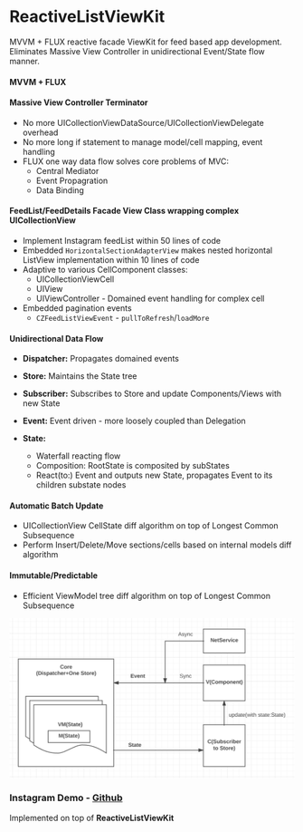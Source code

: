 # ReactiveListViewKit

MVVM + FLUX reactive facade ViewKit for feed based app development. Eliminates Massive View Controller in unidirectional Event/State flow manner.

#### MVVM + FLUX
#### Massive View Controller Terminator
 * No more UICollectionViewDataSource/UICollectionViewDelegate overhead
 * No more long if statement to manage model/cell mapping, event handling
 * FLUX one way data flow solves core problems of MVC: 
   * Central Mediator
   * Event Propagration
   * Data Binding

#### FeedList/FeedDetails Facade View Class wrapping complex UICollectionView
 * Implement Instagram feedList within 50 lines of code
 * Embedded `HorizontalSectionAdapterView` makes nested horizontal ListView implementation within 10 lines of code
 * Adaptive to various CellComponent classes:
   * UICollectionViewCell
   * UIView
   * UIViewController - Domained event handling for complex cell
 * Embedded pagination events 
   * `CZFeedListViewEvent` - `pullToRefresh`/`loadMore`

 
#### Unidirectional Data Flow
 * **Dispatcher:** Propagates domained events

 * **Store:** Maintains the State tree

 * **Subscriber:** Subscribes to Store and update Components/Views with new State

 * **Event:** Event driven - more loosely coupled than Delegation
    
 * **State:**
   * Waterfall reacting flow
   * Composition: RootState is composited by subStates
   * React(to:) Event and outputs new State, propagates Event to its children substate nodes

#### Automatic Batch Update
  * UICollectionView CellState diff algorithm on top of Longest Common Subsequence
  * Perform Insert/Delete/Move sections/cells based on internal models diff algorithm

#### Immutable/Predictable
  * Efficient ViewModel tree diff algorithm on top of Longest Common Subsequence

  <img src="./Documents/FLUX.png">


### Instagram Demo - [Github](https://github.com/showt1me/CZInstagram)
Implemented on top of **ReactiveListViewKit**


